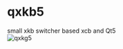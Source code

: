 # qxkb5
small xkb switcher based xcb and Qt5  
![qxkg5](https://user-images.githubusercontent.com/8620726/153600188-84396546-6638-47ef-92e2-d3d2aeb25241.png)  
